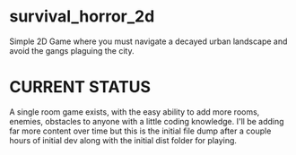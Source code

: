 # survival_horror_2d
Simple 2D Game where you must navigate a decayed urban landscape and avoid the gangs plaguing the city. 


# CURRENT STATUS #


A single room game exists, with the easy ability to add more rooms, enemies, obstacles to anyone with a little coding knowledge. I'll be adding far more content over time but this is the initial file dump after a couple hours of initial dev along with the initial dist folder for playing.
